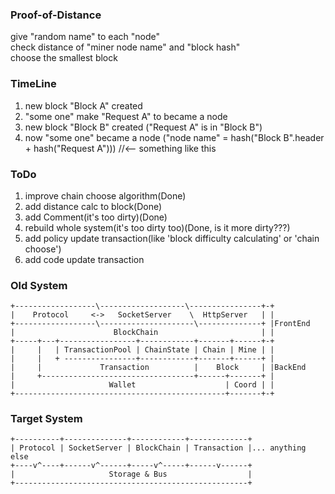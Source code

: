 ### Proof-of-Distance
give "random name" to each "node"<br/>
check distance of "miner node name" and "block hash"<br/>
choose the smallest block<br/>

### TimeLine
1. new block "Block A" created
2. "some one" make "Request A" to became a node
3. new block "Block B" created ("Request A" is in "Block B")
4. now "some one" became a node ("node name" = hash("Block B".header + hash("Request A"))) //<-- something like this

### ToDo
1. improve chain choose algorithm(Done)
2. add distance calc to block(Done)
3. add Comment(it's too dirty)(Done)
4. rebuild whole system(it's too dirty too)(Done, is it more dirty???)
5. add policy update transaction(like 'block difficulty calculating' or 'chain choose')
6. add code update transaction

### Old System
	+------------------\-------------------\----------------+-+
	|    Protocol     <->   SocketServer    \  HttpServer   | |
	+------------------\---------------------\--------------+ |FrontEnd
	|                      BlockChain                       | |
	+-----+---+-----------------+------------+-------+------+-+
	|     |   | TransactionPool | ChainState | Chain | Mine | |
	|     |   + ----------------+------------+-------+------+ |
	|     |             Transaction          |    Block     | |BackEnd
	|     +----------------------------------+------+-------+ |
	|                     Wallet                    | Coord | |
	+-----------------------------------------------+-------+-+

### Target System
	+----------+--------------+------------+-------------+
	| Protocol | SocketServer | BlockChain | Transaction |... anything else
	+----v^----+------v^------+-----v^-----+------v------+ 
	|                     Storage & Bus                  |
	+----------------------------------------------------+